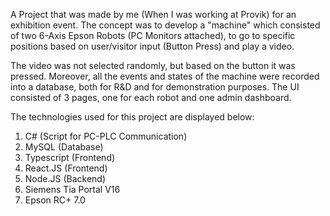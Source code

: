 A Project that was made by me (When I was working at Provik) for an exhibition event. 
The concept was to develop a "machine" which consisted of two 6-Axis Epson Robots (PC Monitors attached),
to go to specific positions based on user/visitor input (Button Press) and play a video.

The video was not selected randomly, but based on the button it was pressed. Moreover, all the events and states of the machine were recorded into a database, 
both for R&D and for demonstration purposes. The UI consisted of 3 pages, one for each robot and one admin dashboard.

The technologies used for this project are displayed below:

1) C# (Script for PC-PLC Communication)
2) MySQL (Database)
3) Typescript (Frontend)
4) React.JS (Frontend)
5) Node.JS (Backend)
6) Siemens Tia Portal V16
7) Epson RC+ 7.0



